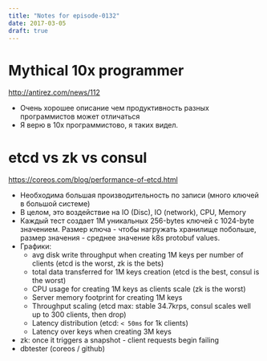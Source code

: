 ```yaml
---
title: "Notes for episode-0132"
date: 2017-03-05
draft: true
---
```


# Mythical 10x programmer
http://antirez.com/news/112

* Очень хорошее описание чем продуктивность разных программистов может отличаться
* Я верю в 10x программистово, я таких видел.


# etcd vs zk vs consul
https://coreos.com/blog/performance-of-etcd.html

* Необходима большая производительность по записи (много ключей в большой системе)
* В целом, это воздействие на IO (Disc), IO (network), CPU, Memory
* Каждый тест создает 1М уникальных 256-bytes ключей с 1024-byte значением. Размер ключа - чтобы нагружать хранилище побольше, размер значения - среднее значение k8s protobuf values.
*  Графики:
    * avg disk write throughput when creating 1M keys per number of clients (etcd is the worst, zk is the bets)
    * total data transferred for 1M keys creation (etcd is the best, consul is the worst)
    * CPU usage for creating 1M keys as clients scale (zk is the worst)
    * Server memory footprint for creating 1M keys
    * Throughput scaling (etcd max: stable 34.7krps, consul scales well up to 300 clients, then drop)
    * Latency distribution (etcd: `< 50ms` for 1k clients)
    * Latency over keys when creating 3M keys
* zk: once it triggers a snapshot - client requests begin failing
* dbtester (coreos / github)

